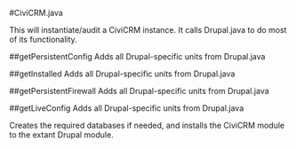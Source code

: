 #CiviCRM.java

This will instantiate/audit a CiviCRM instance.  It calls Drupal.java to do most of its functionality.

##getPersistentConfig
Adds all Drupal-specific units from Drupal.java

##getInstalled
Adds all Drupal-specific units from Drupal.java

##getPersistentFirewall
Adds all Drupal-specific units from Drupal.java

##getLiveConfig
Adds all Drupal-specific units from Drupal.java

Creates the required databases if needed, and installs the CiviCRM module to the extant Drupal module.
